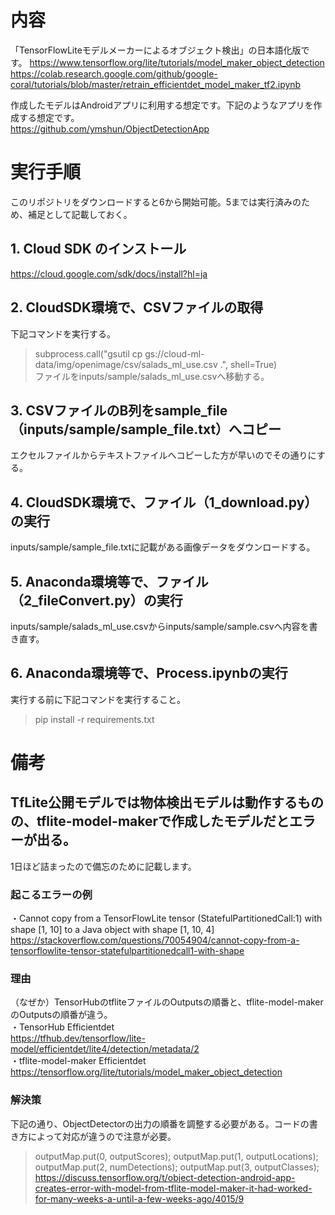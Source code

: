 # 内容
「TensorFlowLiteモデルメーカーによるオブジェクト検出」の日本語化版です。
https://www.tensorflow.org/lite/tutorials/model_maker_object_detection  
https://colab.research.google.com/github/google-coral/tutorials/blob/master/retrain_efficientdet_model_maker_tf2.ipynb  
  
作成したモデルはAndroidアプリに利用する想定です。下記のようなアプリを作成する想定です。  
https://github.com/ymshun/ObjectDetectionApp

# 実行手順
このリポジトリをダウンロードすると6から開始可能。5までは実行済みのため、補足として記載しておく。

## 1. Cloud SDK のインストール
https://cloud.google.com/sdk/docs/install?hl=ja

## 2. CloudSDK環境で、CSVファイルの取得
下記コマンドを実行する。  
> subprocess.call("gsutil cp gs://cloud-ml-data/img/openimage/csv/salads_ml_use.csv .", shell=True)  
ファイルをinputs/sample/salads_ml_use.csvへ移動する。

## 3. CSVファイルのB列をsample_file（inputs/sample/sample_file.txt）へコピー
エクセルファイルからテキストファイルへコピーした方が早いのでその通りにする。

## 4. CloudSDK環境で、ファイル（1_download.py）の実行
inputs/sample/sample_file.txtに記載がある画像データをダウンロードする。

## 5. Anaconda環境等で、ファイル（2_fileConvert.py）の実行
inputs/sample/salads_ml_use.csvからinputs/sample/sample.csvへ内容を書き直す。

## 6. Anaconda環境等で、Process.ipynbの実行
実行する前に下記コマンドを実行すること。  
> pip install -r requirements.txt

# 備考
## TfLite公開モデルでは物体検出モデルは動作するものの、tflite-model-makerで作成したモデルだとエラーが出る。
1日ほど詰まったので備忘のために記載します。

### 起こるエラーの例  
・Cannot copy from a TensorFlowLite tensor (StatefulPartitionedCall:1) with shape [1, 10] to a Java object with shape [1, 10, 4]  
https://stackoverflow.com/questions/70054904/cannot-copy-from-a-tensorflowlite-tensor-statefulpartitionedcall1-with-shape

### 理由
（なぜか）TensorHubのtfliteファイルのOutputsの順番と、tflite-model-makerのOutputsの順番が違う。  
・TensorHub Efficientdet  
https://tfhub.dev/tensorflow/lite-model/efficientdet/lite4/detection/metadata/2  
・tflite-model-maker Efficientdet  
https://tensorflow.org/lite/tutorials/model_maker_object_detection  

### 解決策
下記の通り、ObjectDetectorの出力の順番を調整する必要がある。コードの書き方によって対応が違うので注意が必要。
> outputMap.put(0, outputScores);
> outputMap.put(1, outputLocations);
> outputMap.put(2, numDetections);
> outputMap.put(3, outputClasses);
https://discuss.tensorflow.org/t/object-detection-android-app-creates-error-with-model-from-tflite-model-maker-it-had-worked-for-many-weeks-a-until-a-few-weeks-ago/4015/9
